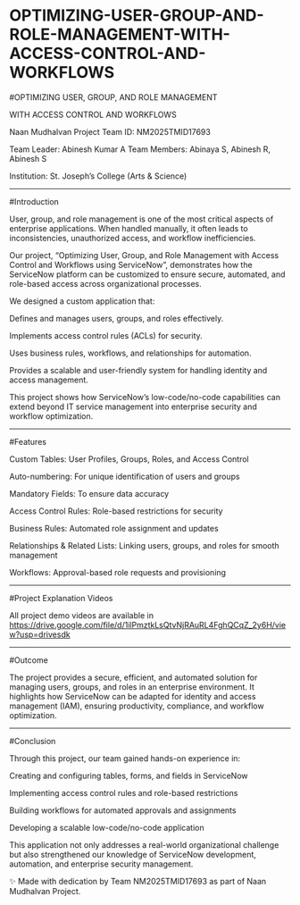 # OPTIMIZING-USER-GROUP-AND-ROLE-MANAGEMENT-WITH-ACCESS-CONTROL-AND-WORKFLOWS


#OPTIMIZING USER, GROUP, AND ROLE MANAGEMENT

WITH ACCESS CONTROL AND WORKFLOWS

Naan Mudhalvan Project
Team ID: NM2025TMID17693

Team Leader: Abinesh Kumar A
Team Members: Abinaya S, Abinesh R, Abinesh S

Institution: St. Joseph’s College (Arts & Science)


---

#Introduction

User, group, and role management is one of the most critical aspects of enterprise applications. When handled manually, it often leads to inconsistencies, unauthorized access, and workflow inefficiencies.

Our project, “Optimizing User, Group, and Role Management with Access Control and Workflows using ServiceNow”, demonstrates how the ServiceNow platform can be customized to ensure secure, automated, and role-based access across organizational processes.

We designed a custom application that:

Defines and manages users, groups, and roles effectively.

Implements access control rules (ACLs) for security.

Uses business rules, workflows, and relationships for automation.

Provides a scalable and user-friendly system for handling identity and access management.


This project shows how ServiceNow’s low-code/no-code capabilities can extend beyond IT service management into enterprise security and workflow optimization.


---

#Features

Custom Tables: User Profiles, Groups, Roles, and Access Control

Auto-numbering: For unique identification of users and groups

Mandatory Fields: To ensure data accuracy

Access Control Rules: Role-based restrictions for security

Business Rules: Automated role assignment and updates

Relationships & Related Lists: Linking users, groups, and roles for smooth management

Workflows: Approval-based role requests and provisioning



---

#Project Explanation Videos

All project demo videos are available in https://drive.google.com/file/d/1ilPmztkLsQtvNjRAuRL4FghQCqZ_2y6H/view?usp=drivesdk


---

#Outcome

The project provides a secure, efficient, and automated solution for managing users, groups, and roles in an enterprise environment. It highlights how ServiceNow can be adapted for identity and access management (IAM), ensuring productivity, compliance, and workflow optimization.


---

#Conclusion

Through this project, our team gained hands-on experience in:

Creating and configuring tables, forms, and fields in ServiceNow

Implementing access control rules and role-based restrictions

Building workflows for automated approvals and assignments

Developing a scalable low-code/no-code application


This application not only addresses a real-world organizational challenge but also strengthened our knowledge of ServiceNow development, automation, and enterprise security management.

✨ Made with dedication by Team NM2025TMID17693 as part of Naan Mudhalvan Project.
